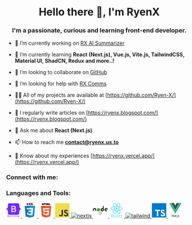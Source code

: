 <h1 align="center">Hello there 👋, I'm RyenX</h1>
<h3 align="center">I'm a passionate, curious and learning front-end developer.</h3>

- 🔭 I’m currently working on [RX AI Summarizer](https://rxai.vercel.app/)

- 🌱 I’m currently learning **React (Next.js), Vue.js, Vite.js, TailwindCSS, Material UI, ShadCN, Redux and more..!**

- 👯 I’m looking to collaborate on [GitHub](https://github.com/Ryen-X/)

- 🤝 I’m looking for help with [RX Comms](https://github.com/Ryen-X/rx-comms/)

- 👨‍💻 All of my projects are available at [https://github.com/Ryen-X/](https://github.com/Ryen-X/)

- 📝 I regularly write articles on [https://ryenx.blogspot.com/](https://ryenx.blogspot.com/)

- 💬 Ask me about **React (Next.js)**

- 📫 How to reach me **contact@ryenx.us.to**

- 📄 Know about my experiences [https://ryenx.vercel.app/](https://ryenx.vercel.app/)

<h3 align="left">Connect with me:</h3>
<p align="left">
</p>

<h3 align="left">Languages and Tools:</h3>
<p align="left"> <a href="https://getbootstrap.com" target="_blank" rel="noreferrer"> <img src="https://raw.githubusercontent.com/devicons/devicon/master/icons/bootstrap/bootstrap-plain-wordmark.svg" alt="bootstrap" width="40" height="40"/> </a> <a href="https://www.w3schools.com/css/" target="_blank" rel="noreferrer"> <img src="https://raw.githubusercontent.com/devicons/devicon/master/icons/css3/css3-original-wordmark.svg" alt="css3" width="40" height="40"/> </a> <a href="https://www.w3.org/html/" target="_blank" rel="noreferrer"> <img src="https://raw.githubusercontent.com/devicons/devicon/master/icons/html5/html5-original-wordmark.svg" alt="html5" width="40" height="40"/> </a> <a href="https://developer.mozilla.org/en-US/docs/Web/JavaScript" target="_blank" rel="noreferrer"> <img src="https://raw.githubusercontent.com/devicons/devicon/master/icons/javascript/javascript-original.svg" alt="javascript" width="40" height="40"/> </a> <a href="https://nextjs.org/" target="_blank" rel="noreferrer"> <img src="https://cdn.worldvectorlogo.com/logos/nextjs-2.svg" alt="nextjs" width="40" height="40"/> </a> <a href="https://nodejs.org" target="_blank" rel="noreferrer"> <img src="https://raw.githubusercontent.com/devicons/devicon/master/icons/nodejs/nodejs-original-wordmark.svg" alt="nodejs" width="40" height="40"/> </a> <a href="https://reactjs.org/" target="_blank" rel="noreferrer"> <img src="https://raw.githubusercontent.com/devicons/devicon/master/icons/react/react-original-wordmark.svg" alt="react" width="40" height="40"/> </a> <a href="https://tailwindcss.com/" target="_blank" rel="noreferrer"> <img src="https://www.vectorlogo.zone/logos/tailwindcss/tailwindcss-icon.svg" alt="tailwind" width="40" height="40"/> </a> <a href="https://www.typescriptlang.org/" target="_blank" rel="noreferrer"> <img src="https://raw.githubusercontent.com/devicons/devicon/master/icons/typescript/typescript-original.svg" alt="typescript" width="40" height="40"/> </a> <a href="https://vuejs.org/" target="_blank" rel="noreferrer"> <img src="https://raw.githubusercontent.com/devicons/devicon/master/icons/vuejs/vuejs-original-wordmark.svg" alt="vuejs" width="40" height="40"/> </a> </p>
